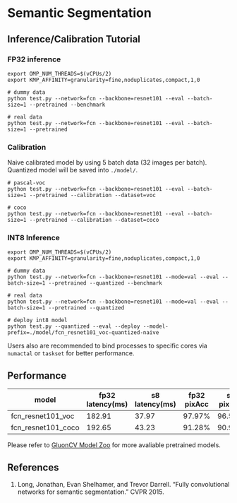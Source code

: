 # Semantic Segmentation

## Inference/Calibration Tutorial

### FP32 inference

```
export OMP_NUM_THREADS=$(vCPUs/2)
export KMP_AFFINITY=granularity=fine,noduplicates,compact,1,0

# dummy data
python test.py --network=fcn --backbone=resnet101 --eval --batch-size=1 --pretrained --benchmark

# real data
python test.py --network=fcn --backbone=resnet101 --eval --batch-size=1 --pretrained
```

### Calibration
Naive calibrated model by using 5 batch data (32 images per batch). Quantized model will be saved into `./model/`.

```
# pascal-voc
python test.py --network=fcn --backbone=resnet101 --eval --batch-size=1 --pretrained --calibration --dataset=voc

# coco
python test.py --network=fcn --backbone=resnet101 --eval --batch-size=1 --pretrained --calibration --dataset=coco
```

### INT8 Inference


```
export OMP_NUM_THREADS=$(vCPUs/2)
export KMP_AFFINITY=granularity=fine,noduplicates,compact,1,0

# dummy data
python test.py --network=fcn --backbone=resnet101 --mode=val --eval --batch-size=1 --pretrained --quantized --benchmark

# real data
python test.py --network=fcn --backbone=resnet101 --mode=val --eval --batch-size=1 --pretrained --quantized

# deploy int8 model
python test.py --quantized --eval --deploy --model-prefix=./model/fcn_resnet101_voc-quantized-naive
```
Users also are recommended to bind processes to specific cores via `numactal` or `taskset` for better performance. 

## Performance

model | fp32 latency(ms) | s8 latency(ms) | fp32 pixAcc | s8 pixAcc
-- | -- | -- | -- | -- |
fcn_resnet101_voc   |182.91 |37.97 |97.97% |96.53%  |
fcn_resnet101_coco  |192.65 |43.23 |91.28% |90.96%  |

Please refer to [GluonCV Model Zoo](http://gluon-cv.mxnet.io/model_zoo/index.html#semantic-segmentation) for more avaliable pretrained models.

## References
1. Long, Jonathan, Evan Shelhamer, and Trevor Darrell. “Fully convolutional networks for semantic segmentation.” CVPR 2015.
